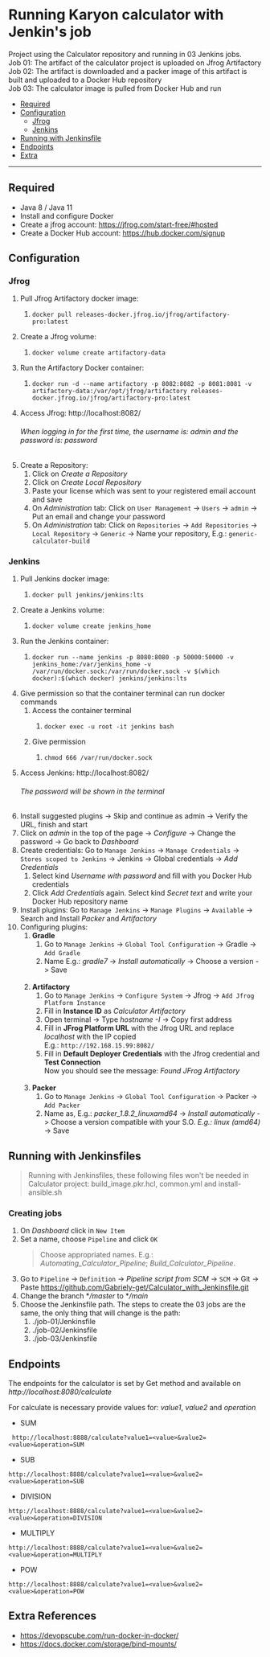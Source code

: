 # Running Karyon calculator with Jenkin's job

Project using the Calculator repository and running in 03 Jenkins jobs. <br> Job 01: The artifact of the calculator project is uploaded on Jfrog Artifactory <br> Job 02: The artifact is downloaded and a packer image of this artifact is built and uploaded to a Docker Hub repository <br> Job 03: The calculator image is pulled from Docker Hub and run

- [Required](#required)
- [Configuration](#configuration)
  - [Jfrog](#jfrog)
  - [Jenkins](#jenkins)
- [Running with Jenkinsfile](#running-with-jenkinsfiles)
- [Endpoints](#endpoints)
- [Extra](#extra-references)

<hr>

## Required

- Java 8 / Java 11
- Install and configure Docker 
- Create a jfrog account: https://jfrog.com/start-free/#hosted
- Create a Docker Hub account: https://hub.docker.com/signup

## Configuration
### Jfrog

1. Pull Jfrog Artifactory docker image: 
   1.     docker pull releases-docker.jfrog.io/jfrog/artifactory-pro:latest
2. Create a Jfrog volume: 
   1.     docker volume create artifactory-data
3. Run the Artifactory Docker container: 
   1.     docker run -d --name artifactory -p 8082:8082 -p 8081:8081 -v artifactory-data:/var/opt/jfrog/artifactory releases-docker.jfrog.io/jfrog/artifactory-pro:latest
4. Access Jfrog: http://localhost:8082/
   ###### When logging in for the first time, the _username_ is: admin and the _password_ is: password
5. Create a Repository:
   1. Click on *Create a Repository*
   2. Click on *Create Local Repository*
   3. Paste your license which was sent to your registered email account and save
   4. On *Administration* tab: Click on `User Management` -> `Users` -> `admin` -> Put an email and change your password
   5. On *Administration* tab: Click on `Repositories` -> `Add Repositories` -> `Local Repository` -> `Generic` -> Name your repository, E.g.: `generic-calculator-build` 


### Jenkins
1. Pull Jenkins docker image:
   1.     docker pull jenkins/jenkins:lts
2. Create a Jenkins volume:
   1.     docker volume create jenkins_home
3. Run the Jenkins container:
   1.     docker run --name jenkins -p 8080:8080 -p 50000:50000 -v jenkins_home:/var/jenkins_home -v /var/run/docker.sock:/var/run/docker.sock -v $(which docker):$(which docker) jenkins/jenkins:lts
4. Give permission so that the container terminal can run docker commands
   1. Access the container terminal
      1.     docker exec -u root -it jenkins bash
   2. Give permission
      1.     chmod 666 /var/run/docker.sock
5. Access Jenkins: http://localhost:8082/
   ###### The password will be shown in the terminal
6. Install suggested plugins -> Skip and continue as admin -> Verify the URL, finish and start
7. Click on *admin* in the top of the page -> *Configure* -> Change the password -> Go back to *Dashboard*
8. Create credentials: Go to `Manage Jenkins` -> `Manage Credentials` -> `Stores scoped to Jenkins` -> Jenkins -> Global credentials -> *Add Credentials*
   1. Select kind *Username with password* and fill with you Docker Hub credentials
   2. Click *Add Credentials* again. Select kind *Secret text* and write your Docker Hub repository name
9. Install plugins: Go to `Manage Jenkins` -> `Manage Plugins` -> `Available` -> Search and Install *Packer* and *Artifactory*
10. Configuring plugins:
    1. **Gradle**
       1. Go to `Manage Jenkins` -> `Global Tool Configuration` -> Gradle -> `Add Gradle`
       2. Name E.g.: *gradle7* -> *Install automatically* -> Choose a version -> Save <br> <br>
    2. **Artifactory**
       1. Go to `Manage Jenkins` -> `Configure System` -> Jfrog -> `Add Jfrog Platform Instance`
       2. Fill in **Instance ID** as *Calculator Artifactory*
       3. Open terminal -> Type *hostname -I* -> Copy first address
       4. Fill in **JFrog Platform URL** with the Jfrog URL and replace *localhost* with the IP copied
          <br> E.g.: `http://192.168.15.99:8082/`
       5. Fill in **Default Deployer Credentials** with the Jfrog credential and **Test Connection** 
          <br> Now you should see the message: *Found JFrog Artifactory* <br> <br>
    3. **Packer**
       1. Go to `Manage Jenkins` -> `Global Tool Configuration` -> Packer -> `Add Packer`
       2. Name as, E.g.: *packer_1.8.2_linuxamd64* -> *Install automatically* -> Choose a version compatible with your S.O. _E.g.: linux (amd64)_ -> Save 

## Running with Jenkinsfiles
> Running with Jenkinsfiles, these following files won't be needed in Calculator project: build_image.pkr.hcl, common.yml and install-ansible.sh

### Creating jobs
1. On *Dashboard* click in `New Item`
2. Set a name, choose `Pipeline` and click `OK`
   >Choose appropriated names. E.g.: *Automating_Calculator_Pipeline*; *Build_Calculator_Pipeline*.
3. Go to `Pipeline` -> `Definition` -> *Pipeline script from SCM* -> `SCM` -> Git -> Paste https://github.com/Gabriely-get/Calculator_with_Jenkinsfile.git
4. Change the branch **/master* to **/main*
5. Choose the Jenkinsfile path. The steps to create the 03 jobs are the same, the only thing that will change is the path:
   1. ./job-01/Jenkinsfile
   2. ./job-02/Jenkinsfile
   3. ./job-03/Jenkinsfile

## Endpoints
The endpoints for the calculator is set by Get method and available on *http://localhost:8080/calculate*


For calculate is necessary provide values for: *value1*, *value2* and *operation*

- SUM

` http://localhost:8888/calculate?value1=<value>&value2=<value>&operation=SUM`

- SUB

`http://localhost:8888/calculate?value1=<value>&value2=<value>&operation=SUB`

- DIVISION

`http://localhost:8888/calculate?value1=<value>&value2=<value>&operation=DIVISION`

- MULTIPLY

`http://localhost:8888/calculate?value1=<value>&value2=<value>&operation=MULTIPLY`

- POW

`http://localhost:8888/calculate?value1=<value>&value2=<value>&operation=POW`

## Extra References

- https://devopscube.com/run-docker-in-docker/
- https://docs.docker.com/storage/bind-mounts/